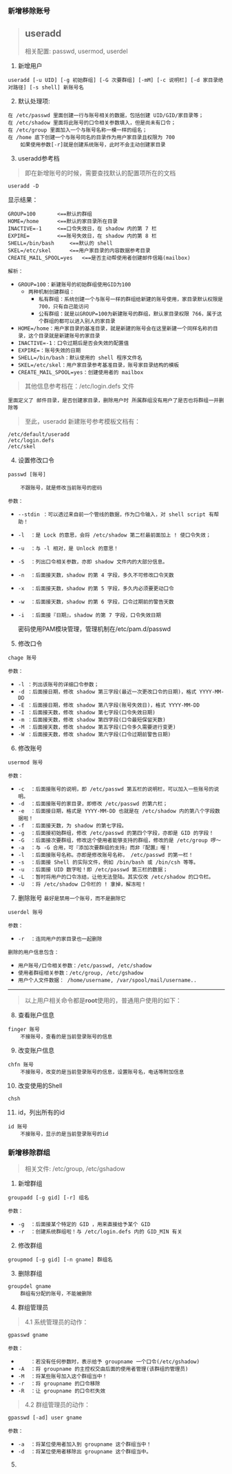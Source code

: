 ### 新增移除账号

> ## useradd
> 相关配置: passwd, usermod, userdel

1. 新增用户
```
useradd [-u UID] [-g 初始群组] [-G 次要群组] [-mM] [-c 说明栏] [-d 家目录绝对路径] [-s shell] 新账号名
```
2. 默认处理项:
```
在 /etc/passwd 里面创建一行与账号相关的数据，包括创建 UID/GID/家目录等；
在 /etc/shadow 里面将此账号的口令相关参数填入，但是尚未有口令；
在 /etc/group 里面加入一个与账号名称一模一样的组名；
在 /home 底下创建一个与账号同名的目录作为用户家目录且权限为 700
	如果使用参数[-r]就是创建系统账号，此时不会主动创建家目录
```
3. useradd参考档
> 即在新增账号的时候，需要查找默认的配置项所在的文档

	useradd -D

显示结果：
``` 
GROUP=100		<==默认的群组
HOME=/home		<==默认的家目录所在目录
INACTIVE=-1		<==口令失效日，在 shadow 内的第 7 栏
EXPIRE=			<==账号失效日，在 shadow 内的第 8 栏
SHELL=/bin/bash		<==默认的 shell
SKEL=/etc/skel		<==用户家目录的内容数据参考目录
CREATE_MAIL_SPOOL=yes   <==是否主动帮使用者创建邮件信箱(mailbox)
```
`解析：`
* `GROUP=100：新建账号的初始群组使用GID为100`
	* `两种机制创建群组：`
		* `私有群组：系统创建一个与账号一样的群组给新建的账号使用，家目录默认权限是700，只有自己能访问`
		* `公有群组：就是以GROUP=100为新建账号的群组，默认家目录权限 766，属于这个群组的都可以进入别人的家目录`
* `HOME=/home：用户家目录的基准目录，就是新建的账号会在这里新建一个同样名称的目录，这个目录就是新建账号的家目录`
* `INACTIVE=-1：口令过期后是否会失效的配置值`
* `EXPIRE=：账号失效的日期`
* `SHELL=/bin/bash：默认使用的 shell 程序文件名`
* `SKEL=/etc/skel：用户家目录参考基准目录，账号家目录结构的模板`
* `CREATE_MAIL_SPOOL=yes：创建使用者的 mailbox`

> 其他信息参考档在：/etc/login.defs 文件

	里面定义了 邮件目录，是否创建家目录，删除用户时 所属群组没有用户了是否也将群组一并删除等

> 至此，useradd 新建账号参考模板文档有：

	/etc/default/useradd
	/etc/login.defs
	/etc/skel

4. 设置修改口令
```
passwd [账号]

	不跟账号，就是修改当前账号的密码
```
`参数：`

* `--stdin ：可以透过来自前一个管线的数据，作为口令输入，对 shell script 有帮助！`
* `-l  ：是 Lock 的意思，会将 /etc/shadow 第二栏最前面加上 ! 使口令失效；`
* `-u  ：与 -l 相对，是 Unlock 的意思！`
* `-S  ：列出口令相关参数，亦即 shadow 文件内的大部分信息。`
* `-n  ：后面接天数，shadow 的第 4 字段，多久不可修改口令天数`
* `-x  ：后面接天数，shadow 的第 5 字段，多久内必须要更动口令`
* `-w  ：后面接天数，shadow 的第 6 字段，口令过期前的警告天数`
* `-i  ：后面接『日期』，shadow 的第 7 字段，口令失效日期`

	密码使用PAM模块管理，管理机制在/etc/pam.d/passwd

5. 修改口令
```
chage 账号
```
`参数：`
* `-l ：列出该账号的详细口令参数；`
* `-d ：后面接日期，修改 shadow 第三字段(最近一次更改口令的日期)，格式 YYYY-MM-DD`
* `-E ：后面接日期，修改 shadow 第八字段(账号失效日)，格式 YYYY-MM-DD`
* `-I ：后面接天数，修改 shadow 第七字段(口令失效日期)`
* `-m ：后面接天数，修改 shadow 第四字段(口令最短保留天数)`
* `-M ：后面接天数，修改 shadow 第五字段(口令多久需要进行变更)`
* `-W ：后面接天数，修改 shadow 第六字段(口令过期前警告日期)`

6. 修改账号
```
usermod 账号
```
`参数：`
* `-c  ：后面接账号的说明，即 /etc/passwd 第五栏的说明栏，可以加入一些账号的说明。`
* `-d  ：后面接账号的家目录，即修改 /etc/passwd 的第六栏；`
* `-e  ：后面接日期，格式是 YYYY-MM-DD 也就是在 /etc/shadow 内的第八个字段数据啦！`
* `-f  ：后面接天数，为 shadow 的第七字段。`
* `-g  ：后面接初始群组，修改 /etc/passwd 的第四个字段，亦即是 GID 的字段！`
* `-G  ：后面接次要群组，修改这个使用者能够支持的群组，修改的是 /etc/group 啰～`
* `-a  ：与 -G 合用，可『添加次要群组的支持』而非『配置』喔！`
* `-l  ：后面接账号名称。亦即是修改账号名称， /etc/passwd 的第一栏！`
* `-s  ：后面接 Shell 的实际文件，例如 /bin/bash 或 /bin/csh 等等。`
* `-u  ：后面接 UID 数字啦！即 /etc/passwd 第三栏的数据；`
* `-L  ：暂时将用户的口令冻结，让他无法登陆。其实仅改 /etc/shadow 的口令栏。`
* `-U  ：将 /etc/shadow 口令栏的 ! 拿掉，解冻啦！`

7. 删除账号
	`最好是禁用一个账号，而不是删除它`
```
userdel 账号
```
`参数：`
* `-r  ：连同用户的家目录也一起删除`

`删除的用户信息包含：`

* `用户账号/口令相关参数：/etc/passwd, /etc/shadow`
* `使用者群组相关参数：/etc/group, /etc/gshadow`
* `用户个人文件数据： /home/username, /var/spool/mail/username..`

---

> 以上用户相关命令都是**root**使用的，普通用户使用的如下：

8. 查看账户信息
```
finger 账号
	不接账号，查看的是当前登录账号的信息
```

9. 改变账户信息
```
chfn 账号
	不接账号，改变的是当前登录账号的信息，设置账号名，电话等附加信息
```

10. 改变使用的Shell
```
chsh
```

11. id，列出所有的id
```
id 账号
	不接账号，显示的是当前登录账号的id
```

### 新增移除群组
> 相关文件: /etc/group, /etc/gshadow
1. 新增群组
```
groupadd [-g gid] [-r] 组名
```
`参数：`
* `-g  ：后面接某个特定的 GID ，用来直接给予某个 GID`
* `-r  ：创建系统群组啦！与 /etc/login.defs 内的 GID_MIN 有关`

2. 修改群组
```
groupmod [-g gid] [-n gname] 群组名
```

3. 删除群组
```
groupdel gname
	群组有分配的账号，不能被删除
```

4. 群组管理员
> 4.1 系统管理员的动作：
```
gpasswd gname
```
`参数：`
* `    ：若没有任何参数时，表示给予 groupname 一个口令(/etc/gshadow)`
* `-A  ：将 groupname 的主控权交由后面的使用者管理(该群组的管理员)`
* `-M  ：将某些账号加入这个群组当中！`
* `-r  ：将 groupname 的口令移除`
* `-R  ：让 groupname 的口令栏失效`
> 4.2 群组管理员的动作：
```
gpasswd [-ad] user gname
```
`参数：`
* `-a  ：将某位使用者加入到 groupname 这个群组当中！`
* `-d  ：将某位使用者移除出 groupname 这个群组当中。`

5. 